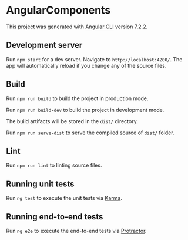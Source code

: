 # AngularComponents

This project was generated with [Angular CLI](https://github.com/angular/angular-cli) version 7.2.2.

## Development server

Run `npm start` for a dev server. Navigate to `http://localhost:4200/`. The app will automatically reload if you change any of the source files.

## Build

Run `npm run build` to build the project in production mode.

Run `npm run build-dev` to build the project in development mode.

The build artifacts will be stored in the `dist/` directory.

Run `npm run serve-dist` to serve the compiled source of `dist/` folder.

## Lint

Run `npm run lint` to linting source files.


## Running unit tests

Run `ng test` to execute the unit tests via [Karma](https://karma-runner.github.io).

## Running end-to-end tests

Run `ng e2e` to execute the end-to-end tests via [Protractor](http://www.protractortest.org/).
